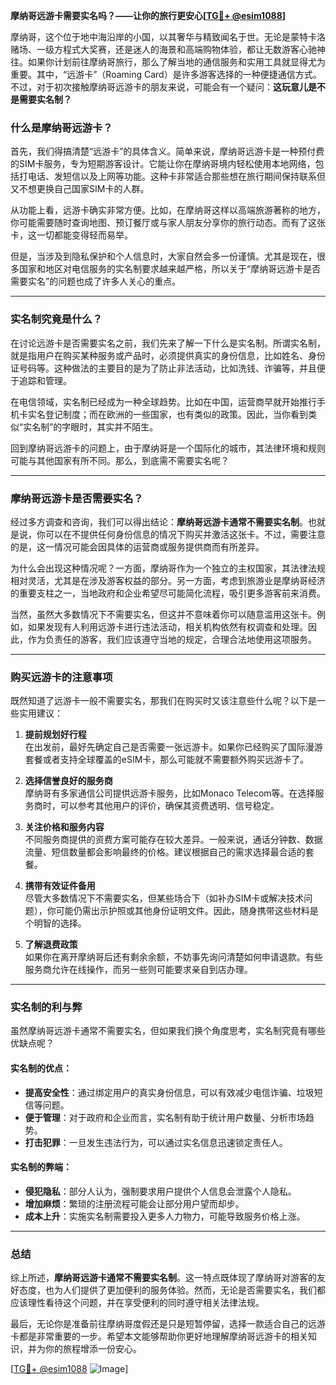 **摩纳哥远游卡需要实名吗？——让你的旅行更安心[[TG💪+ @esim1088](https://t.me/s/esim1088)]**

摩纳哥，这个位于地中海沿岸的小国，以其奢华与精致闻名于世。无论是蒙特卡洛赌场、一级方程式大奖赛，还是迷人的海景和高端购物体验，都让无数游客心驰神往。如果你计划前往摩纳哥旅行，那么了解当地的通信服务和实用工具就显得尤为重要。其中，“远游卡”（Roaming Card）是许多游客选择的一种便捷通信方式。不过，对于初次接触摩纳哥远游卡的朋友来说，可能会有一个疑问：**这玩意儿是不是需要实名制？**

### 什么是摩纳哥远游卡？

首先，我们得搞清楚“远游卡”的具体含义。简单来说，摩纳哥远游卡是一种预付费的SIM卡服务，专为短期游客设计。它能让你在摩纳哥境内轻松使用本地网络，包括打电话、发短信以及上网等功能。这种卡非常适合那些想在旅行期间保持联系但又不想更换自己国家SIM卡的人群。

从功能上看，远游卡确实非常方便。比如，在摩纳哥这样以高端旅游著称的地方，你可能需要随时查询地图、预订餐厅或与家人朋友分享你的旅行动态。而有了这张卡，这一切都能变得轻而易举。

但是，当涉及到隐私保护和个人信息时，大家自然会多一份谨慎。尤其是现在，很多国家和地区对电信服务的实名制要求越来越严格，所以关于“摩纳哥远游卡是否需要实名”的问题也成了许多人关心的重点。

---

### 实名制究竟是什么？

在讨论远游卡是否需要实名之前，我们先来了解一下什么是实名制。所谓实名制，就是指用户在购买某种服务或产品时，必须提供真实的身份信息，比如姓名、身份证号码等。这种做法的主要目的是为了防止非法活动，比如洗钱、诈骗等，并且便于追踪和管理。

在电信领域，实名制已经成为一种全球趋势。比如在中国，运营商早就开始推行手机卡实名登记制度；而在欧洲的一些国家，也有类似的政策。因此，当你看到类似“实名制”的字眼时，其实并不陌生。

回到摩纳哥远游卡的问题上，由于摩纳哥是一个国际化的城市，其法律环境和规则可能与其他国家有所不同。那么，到底需不需要实名呢？

---

### 摩纳哥远游卡是否需要实名？

经过多方调查和咨询，我们可以得出结论：**摩纳哥远游卡通常不需要实名制**。也就是说，你可以在不提供任何身份信息的情况下购买并激活这张卡。不过，需要注意的是，这一情况可能会因具体的运营商或服务提供商而有所差异。

为什么会出现这种情况呢？一方面，摩纳哥作为一个独立的主权国家，其法律法规相对灵活，尤其是在涉及游客权益的部分。另一方面，考虑到旅游业是摩纳哥经济的重要支柱之一，当地政府和企业希望尽可能简化流程，吸引更多游客前来消费。

当然，虽然大多数情况下不需要实名，但这并不意味着你可以随意滥用这张卡。例如，如果发现有人利用远游卡进行违法活动，相关机构依然有权调查和处理。因此，作为负责任的游客，我们应该遵守当地的规定，合理合法地使用这项服务。

---

### 购买远游卡的注意事项

既然知道了远游卡一般不需要实名，那我们在购买时又该注意些什么呢？以下是一些实用建议：

1. **提前规划好行程**  
   在出发前，最好先确定自己是否需要一张远游卡。如果你已经购买了国际漫游套餐或者支持全球覆盖的eSIM卡，那么可能就不需要额外购买远游卡了。

2. **选择信誉良好的服务商**  
   摩纳哥有多家通信公司提供远游卡服务，比如Monaco Telecom等。在选择服务商时，可以参考其他用户的评价，确保其资费透明、信号稳定。

3. **关注价格和服务内容**  
   不同服务商提供的资费方案可能存在较大差异。一般来说，通话分钟数、数据流量、短信数量都会影响最终的价格。建议根据自己的需求选择最合适的套餐。

4. **携带有效证件备用**  
   尽管大多数情况下不需要实名，但某些场合下（如补办SIM卡或解决技术问题），你可能仍需出示护照或其他身份证明文件。因此，随身携带这些材料是个明智的选择。

5. **了解退费政策**  
   如果你在离开摩纳哥后还有剩余余额，不妨事先询问清楚如何申请退款。有些服务商允许在线操作，而另一些则可能要求亲自到店办理。

---

### 实名制的利与弊

虽然摩纳哥远游卡通常不需要实名，但如果我们换个角度思考，实名制究竟有哪些优缺点呢？

#### 实名制的优点：
- **提高安全性**：通过绑定用户的真实身份信息，可以有效减少电信诈骗、垃圾短信等问题。
- **便于管理**：对于政府和企业而言，实名制有助于统计用户数量、分析市场趋势。
- **打击犯罪**：一旦发生违法行为，可以通过实名信息迅速锁定责任人。

#### 实名制的弊端：
- **侵犯隐私**：部分人认为，强制要求用户提供个人信息会泄露个人隐私。
- **增加麻烦**：繁琐的注册流程可能会让部分用户望而却步。
- **成本上升**：实施实名制需要投入更多人力物力，可能导致服务价格上涨。

---

### 总结

综上所述，**摩纳哥远游卡通常不需要实名制**。这一特点既体现了摩纳哥对游客的友好态度，也为人们提供了更加便利的服务体验。然而，无论是否需要实名，我们都应该理性看待这个问题，并在享受便利的同时遵守相关法律法规。

最后，无论你是准备前往摩纳哥度假还是只是短暂停留，选择一款适合自己的远游卡都是非常重要的一步。希望本文能够帮助你更好地理解摩纳哥远游卡的相关知识，并为你的旅程增添一份安心。

[[TG💪+ @esim1088](https://t.me/s/esim1088) ![Image](https://i.postimg.cc/4NQfJmqS/Snipaste-2025-05-13-00-14-12.png)]